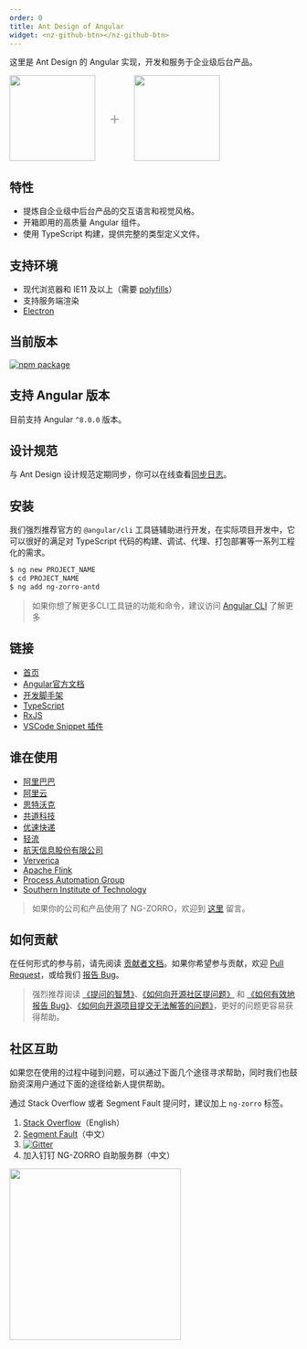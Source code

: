 ```yaml
---
order: 0
title: Ant Design of Angular
widget: <nz-github-btn></nz-github-btn>
---
```


这里是 Ant Design 的 Angular 实现，开发和服务于企业级后台产品。

<div class="pic-plus">
  <img width="150" src="https://gw.alipayobjects.com/zos/rmsportal/KDpgvguMpGfqaHPjicRK.svg">
  <span>+</span>
  <img height="150" src="https://img.alicdn.com/tfs/TB1Z0PywTtYBeNjy1XdXXXXyVXa-186-200.svg">
</div>

<style>
.pic-plus > * {
  display: inline-block !important;
  vertical-align: middle;
}
.pic-plus span {
  font-size: 30px;
  color: #aaa;
  margin: 0 20px;
}
</style>


## 特性

- 提炼自企业级中后台产品的交互语言和视觉风格。
- 开箱即用的高质量 Angular 组件。
- 使用 TypeScript 构建，提供完整的类型定义文件。

## 支持环境

- 现代浏览器和 IE11 及以上（需要 [polyfills](https://angular.io/guide/browser-support)）
- 支持服务端渲染
- [Electron](http://electron.atom.io/)

## 当前版本

[![npm package](https://img.shields.io/npm/v/ng-zorro-antd.svg?style=flat-square)](https://www.npmjs.org/package/ng-zorro-antd)

## 支持 Angular 版本

目前支持 Angular `^8.0.0` 版本。

## 设计规范

与 Ant Design 设计规范定期同步，你可以在线查看[同步日志](https://nz-styles-syncer.now.sh/)。

## 安装

我们强烈推荐官方的 `@angular/cli` 工具链辅助进行开发，在实际项目开发中，它可以很好的满足对 TypeScript 代码的构建、调试、代理、打包部署等一系列工程化的需求。

```bash
$ ng new PROJECT_NAME
$ cd PROJECT_NAME
$ ng add ng-zorro-antd
```

> 如果你想了解更多CLI工具链的功能和命令，建议访问 [Angular CLI](https://github.com/angular/angular-cli) 了解更多

## 链接

- [首页](http://ng.ant.design)
- [Angular官方文档](https://angular.io/)
- [开发脚手架](https://cli.angular.io/)
- [TypeScript](https://www.typescriptlang.org/)
- [RxJS](https://github.com/ReactiveX/rxjs)
- [VSCode Snippet 插件](https://marketplace.visualstudio.com/items?itemName=cipchk.ng-zorro-vscode)

## 谁在使用

- [阿里巴巴](http://www.alibaba.com/)
- [阿里云](http://www.aliyun.com/)
- [思特沃克](https://www.thoughtworks.com/)
- [共道科技](https://www.gongdao.com/)
- [优速快递](http://www.uce.cn/)
- [轻流](https://qingflow.com/)
- [航天信息股份有限公司](http://www.aisino.com/)
- [Ververica](https://www.ververica.com/)
- [Apache Flink](https://flink.apache.org/)
- [Process Automation Group](http://pag.company/)
- [Southern Institute of Technology](https://www.sit.ac.nz/)

> 如果你的公司和产品使用了 NG-ZORRO，欢迎到 [这里](https://github.com/NG-ZORRO/ng-zorro-antd/issues/1142) 留言。

## 如何贡献

在任何形式的参与前，请先阅读 [贡献者文档](https://github.com/NG-ZORRO/ng-zorro-antd/blob/master/CONTRIBUTING.md)。如果你希望参与贡献，欢迎 [Pull Request](https://github.com/NG-ZORRO/ng-zorro-antd/pulls)，或给我们 [报告 Bug](http://ng.ant.design/issue-helper/#/en)。

> 强烈推荐阅读 [《提问的智慧》](https://github.com/ryanhanwu/How-To-Ask-Questions-The-Smart-Way)、[《如何向开源社区提问题》](https://github.com/seajs/seajs/issues/545) 和 [《如何有效地报告 Bug》](http://www.chiark.greenend.org.uk/%7Esgtatham/bugs-cn.html)、[《如何向开源项目提交无法解答的问题》](https://zhuanlan.zhihu.com/p/25795393)，更好的问题更容易获得帮助。

## 社区互助

如果您在使用的过程中碰到问题，可以通过下面几个途径寻求帮助，同时我们也鼓励资深用户通过下面的途径给新人提供帮助。

通过 Stack Overflow 或者 Segment Fault 提问时，建议加上 `ng-zorro` 标签。

1. [Stack Overflow](https://stackoverflow.com/questions/tagged/ng-zorro)（English）
2. [Segment Fault](https://segmentfault.com/t/ng-zorro)（中文）
3. [![Gitter](https://img.shields.io/gitter/room/ng-zorro/ng-zorro-antd.svg?style=flat-square)](https://gitter.im/ng-zorro/ng-zorro-antd)
4. 加入钉钉 NG-ZORRO 自助服务群（中文）

<img src="https://img.alicdn.com/tfs/TB1aRk.clCw3KVjSZFlXXcJkFXa-750-990.jpg" width="300">
